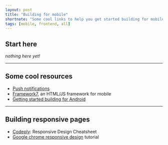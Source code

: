```yaml
---
layout: post
title: "Building for mobile"
shortnote: "Some cool links to help you get started building for mobile."
tags: [mobile, frontend, all]
---
```


## Start here
*nothing here yet!*

<hr>

## Some cool resources
* [Push notifications](https://www.pushwoosh.com/)
* [Framework7](http://framework7.io/), an HTML/JS framework for mobile
* [Getting started building for Android](https://developer.android.com/training/index.html)

<hr>

## Building responsive pages
* [Codeply](http://www.codeply.com/responsive-design-cheatsheet.html): Responsive Design Cheatsheet
* [Google chrome responsive design](https://developers.google.com/web/fundamentals/getting-started/your-first-multi-screen-site/responsive?hl=en) tutorial
